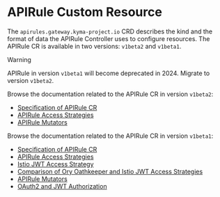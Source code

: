 # APIRule Custom Resource <!-- {docsify-ignore-all} -->

The `apirules.gateway.kyma-project.io` CRD describes the kind and the format of data the APIRule Controller uses to configure resources. The APIRule CR is available in two versions: `v1beta2` and `v1beta1`.

> [!WARNING]
> APIRule in version `v1beta1` will become deprecated in 2024. Migrate to version `v1beta2`.

Browse the documentation related to the APIRule CR in version `v1beta2`:
- [Specification of APIRule CR](./v1beta2/04-10-apirule-custom-resource.md)
- [APIRule Access Strategies](./v1beta2/04-15-api-rule-access-strategies.md)
- [APIRule Mutators](./v1beta2/04-40-apirule-mutators.md)

Browse the documentation related to the APIRule CR in version `v1beta1`:
- [Specification of APIRule CR](./04-10-apirule-custom-resource.md)
- [APIRule Access Strategies](./04-15-api-rule-access-strategies.md)
- [Istio JWT Access Strategy](./04-20-apirule-istio-jwt-access-strategy.md)
- [Comparison of Ory Oathkeeper and Istio JWT Access Strategies](./apirule/04-30-apirule-jwt-ory-and-istio-comparison.md)
- [APIRule Mutators](./04-40-apirule-mutators.md)
- [OAuth2 and JWT Authorization](./04-50-apirule-authorizations.md)
